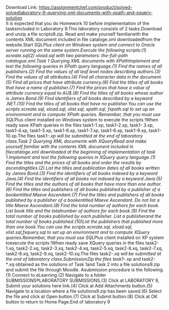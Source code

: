 Download Link: https://assignmentchef.com/product/solved-solvedlaboratory-9-querying-xml-documents-with-xpath-and-xquery-solution
<br>
It is expected that you do Homework 10 before implementation of the tasksincluded in Laboratory 9.This laboratory consists of 2 tasks.Download and unzip a file scripts9.zip. Read and make yourself familiarwith the contents XML document included in file cataloge.xml downloadedfrom the website.Start SQL*Plus client on Windows system and connect to Oracle server running on the same system.Execute the following scripts:(1) xcreate.sql(2) xload.sql with two parameters: the-full-path catalogue.xml.Task 1 Querying XML documents with XPathImplement and test the following queries in XPath query language.(1) Find the names of all publishers.(2) Find the values of all leaf level nodes describing authors.(3) Find the values of all attributes.(4) Find all character data in the document.(5) Find all prices that have attribute currency.(6) Find the titles of all books that have a name of publisher.(7) Find the prices that have a value of attribute currency equal to AU$.(8) Find the titles of all books whose author is James Bond.(9) Find identifiers of all books described by a keyword .NET.(10) Find the titles of all books that have no publisher.You can use the scripts xcreate.sql, xload.sql, xlist.sql, xpath.sql, fxpath.sql to set up an environment and to compute XPath queries. Remember, that you must use SQL*Plus client installed on Windows system to execute the scripts !When ready save XPath queries in the files task1-1.xp, task1-2.xp, task1- 3.xp, task1-4.xp, task1-5.xp, task1-6.xp, task1-7.xp, task1-8.xp, task1-9.xp, task1-10.xp.The files task1-*.xp will be submitted at the end of laboratory class.Task 2 Querying XML documents with XQueryRead and make yourself familiar with the contents XML document included in filecataloge.xml downloaded at the beginning of implementation of task 1.Implement and test the following queries in XQuery query language.(1) Find the titles and the prices of all books and order the results by ascendingtitles.(2) List the titles and publication dates of all books written by James Bond.(3) Find the identifiers of all books indexed by a keyword Java.(4) Find the identifiers of all books not indexed by a keyword Java.(5) Find the titles and the authors of all books that have more than one author.(6) Find the titles and publishers of all books published by a publisher of a bookentitled Maeve Ascendant.(7) Find the titles and publishers of all books published by a publisher of a bookentitled Maeve Ascendant. Do not list a title Maeve Ascendant.(8) Find the total number of authors for each book. List book title and the totalnumber of authors for each book.(9) Find the total number of books published by each publisher. List a publisherand the total number of books published.(10)List the publishers that published more than one book.You can use the scripts xcreate.sql, xload.sql, xlist.sql,fxquery.sql to set up an environment and to compute XQuery queries.Remember, that you must use SQL*Plus client installed on XP system toexecute the scripts !When ready save XQuery queries in the files task2-1.xq, task2-2.xq, task2-3.xq, task2-4.xq, task2-5.xq, task2-6.xq, task2-7.xq, task2-8.xq, task2-9.xq, task2-10.xq.The files task2-*.xq will be submitted at the end of laboratory class.SubmissionZip the files task1-*.xp and task2-*.xq obtained as the solutions of Task 1and Task 2 into a file solutions9.zip and submit the file through Moodle. Asubmission procedure is the following.(1) Connect to eLearning.(2) Navigate to a folder SUBMISSIONS®LABORATORY SUBMISSIONS.(3) Click at LABORATORY 9, Submit your solutions here link.(4) Click at Add Attachments button.(5) Navigate to a location where a file solutions9.zip has been saved.(6) Select the file and click at Open button.(7) Click at Submit button.(8) Click at OK button to return to Home Page.End of laboratory 9